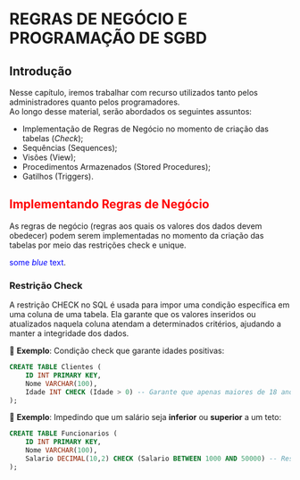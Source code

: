 # REGRAS DE NEGÓCIO E PROGRAMAÇÃO DE SGBD

## Introdução

Nesse capítulo, iremos trabalhar com recurso utilizados tanto pelos administradores quanto pelos programadores.  
Ao longo desse material, serão abordados os seguintes assuntos:  

* Implementação de Regras de Negócio no momento de criação das tabelas (*Check*);  
* Sequências (Sequences);  
* Visões (View);  
* Procedimentos Armazenados (Stored Procedures);  
* Gatilhos (Triggers).

## <span style="color: red;">Implementando Regras de Negócio </span>  
As regras de negócio (regras aos quais os valores dos dados devem obedecer) podem serem implementadas no momento da criação das tabelas por meio das restrições check e unique.  

<span style="color:blue">some *blue* text</span>.

### Restrição Check  
A restrição CHECK no SQL é usada para impor uma condição específica em uma coluna de uma tabela. Ela garante que os valores inseridos ou atualizados naquela coluna atendam a determinados critérios, ajudando a manter a integridade dos dados.  

📌 **Exemplo**: Condição check que garante idades positivas:    
```sql
CREATE TABLE Clientes (
    ID INT PRIMARY KEY,
    Nome VARCHAR(100),
    Idade INT CHECK (Idade > 0) -- Garante que apenas maiores de 18 anos sejam cadastrados
);
```

📌 **Exemplo**: Impedindo que um salário seja **inferior** ou **superior** a um teto:  
```sql
CREATE TABLE Funcionarios (
    ID INT PRIMARY KEY,
    Nome VARCHAR(100),
    Salario DECIMAL(10,2) CHECK (Salario BETWEEN 1000 AND 50000) -- Restringe o salário a um intervalo
);
```
